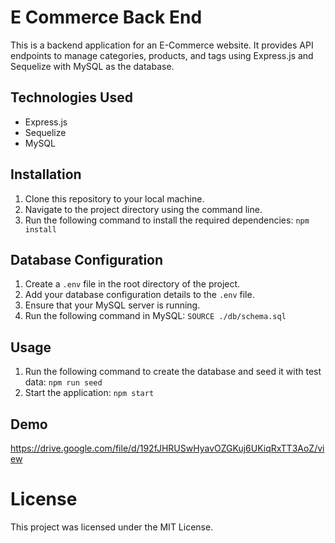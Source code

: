 # E Commerce Back End
This is a backend application for an E-Commerce website. It provides API endpoints to manage categories, products, and tags using Express.js and Sequelize with MySQL as the database.

## Technologies Used
- Express.js
- Sequelize
- MySQL

## Installation
1. Clone this repository to your local machine.
2. Navigate to the project directory using the command line.
3. Run the following command to install the required dependencies: `npm install`

## Database Configuration
1. Create a `.env` file in the root directory of the project.
2. Add your database configuration details to the `.env` file.
3. Ensure that your MySQL server is running.
4. Run the following command in MySQL: `SOURCE ./db/schema.sql`

## Usage
1. Run the following command to create the database and seed it with test data: `npm run seed`
2. Start the application: `npm start`

## Demo
https://drive.google.com/file/d/192fJHRUSwHyavOZGKuj6UKiqRxTT3AoZ/view

# License
This project was licensed under the MIT License.
